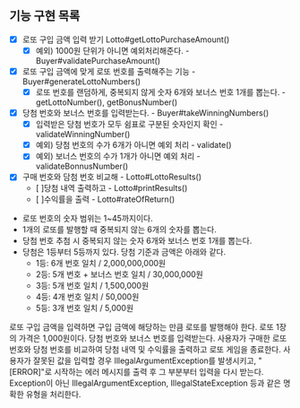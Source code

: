 ## 기능 구현 목록
- [x] 로또 구입 금액 입력 받기 Lotto#getLottoPurchaseAmount()
  - [x] 예외) 1000원 단위가 아니면 예외처리해준다. - Buyer#validatePurchaseAmount()
- [x] 로또 구입 금액에 맞게 로또 번호를 출력해주는 기능 - Buyer#generateLottoNumbers()
  - [x] 로또 번호를 랜덤하게, 중복되지 않게 숫자 6개와 보너스 번호 1개를 뽑는다. - getLottoNumber(), getBonusNumber()
- [x] 당첨 번호와 보너스 번호를 입력받는다. - Buyer#takeWinningNumbers()
  - [x] 입력받은 당첨 번호가 모두 쉼표로 구분된 숫자인지 확인 - validateWinningNumber()
  - [x] 예외) 당첨 번호의 수가 6개가 아니면 예외 처리 - validate()
  - [x] 예외) 보너스 번호의 수가 1개가 아니면 예외 처리 - validateBonnusNumber()
- [x] 구매 번호와 담첨 번호 비교해 - Lotto#LottoResults()
  - [ ]당첨 내역 출력하고  - Lotto#printResults()
  - [ ]수익률을 출력 - Lotto#rateOfReturn()


- 로또 번호의 숫자 범위는 1~45까지이다.
- 1개의 로또를 발행할 때 중복되지 않는 6개의 숫자를 뽑는다.
- 당첨 번호 추첨 시 중복되지 않는 숫자 6개와 보너스 번호 1개를 뽑는다.
- 당첨은 1등부터 5등까지 있다. 당첨 기준과 금액은 아래와 같다.
    - 1등: 6개 번호 일치 / 2,000,000,000원
    - 2등: 5개 번호 + 보너스 번호 일치 / 30,000,000원
    - 3등: 5개 번호 일치 / 1,500,000원
    - 4등: 4개 번호 일치 / 50,000원
    - 5등: 3개 번호 일치 / 5,000원
  
로또 구입 금액을 입력하면 구입 금액에 해당하는 만큼 로또를 발행해야 한다.
로또 1장의 가격은 1,000원이다.
당첨 번호와 보너스 번호를 입력받는다.
사용자가 구매한 로또 번호와 당첨 번호를 비교하여 당첨 내역 및 수익률을 출력하고 로또 게임을 종료한다.
사용자가 잘못된 값을 입력할 경우 IllegalArgumentException를 발생시키고, "[ERROR]"로 시작하는 에러 메시지를 출력 후 그 부분부터 입력을 다시 받는다.
Exception이 아닌 IllegalArgumentException, IllegalStateException 등과 같은 명확한 유형을 처리한다.